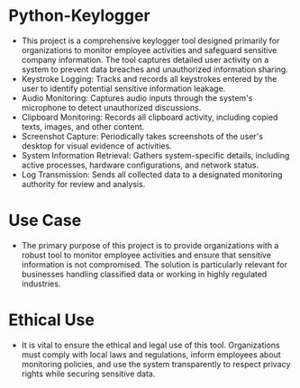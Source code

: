 # Python-Keylogger
- This project is a comprehensive keylogger tool designed primarily for organizations to monitor employee activities and safeguard sensitive company information. The tool captures detailed user activity on a system to prevent data breaches and unauthorized information sharing.
- Keystroke Logging: Tracks and records all keystrokes entered by the user to identify potential sensitive information leakage.
- Audio Monitoring: Captures audio inputs through the system's microphone to detect unauthorized discussions.
- Clipboard Monitoring: Records all clipboard activity, including copied texts, images, and other content.
- Screenshot Capture: Periodically takes screenshots of the user's desktop for visual evidence of activities.
- System Information Retrieval: Gathers system-specific details, including active processes, hardware configurations, and network status.
- Log Transmission: Sends all collected data to a designated monitoring authority for review and analysis.

# Use Case
- The primary purpose of this project is to provide organizations with a robust tool to monitor employee activities and ensure that sensitive information is not compromised. The solution is particularly relevant for businesses handling classified data or working in highly regulated industries.

# Ethical Use
- It is vital to ensure the ethical and legal use of this tool. Organizations must comply with local laws and regulations, inform employees about monitoring policies, and use the system transparently to respect privacy rights while securing sensitive data.
